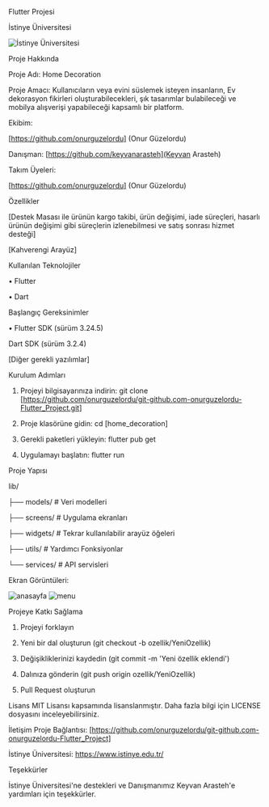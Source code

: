Flutter Projesi

İstinye Üniversitesi

![İstinye Üniversitesi](images/istinye.png/)


Proje Hakkında

Proje Adı: Home Decoration

Proje Amacı: Kullanıcıların veya evini süslemek isteyen insanların, Ev dekorasyon fikirleri oluşturabilecekleri, şık tasarımlar bulabileceği ve mobilya alışverişi yapabileceği kapsamlı bir platform. 

Ekibim:

[https://github.com/onurguzelordu] (Onur Güzelordu)

Danışman:
[https://github.com/keyvanarasteh](Keyvan Arasteh)

Takım Üyeleri:

[https://github.com/onurguzelordu] (Onur Güzelordu)

Özellikler

[Destek Masası ile ürünün kargo takibi, ürün değişimi, iade süreçleri, hasarlı ürünün değişimi gibi süreçlerin izlenebilmesi ve satış sonrası hizmet desteği]

[Kahverengi Arayüz]

Kullanılan Teknolojiler

• Flutter

• Dart

Başlangıç
Gereksinimler

• Flutter SDK (sürüm 3.24.5)

Dart SDK (sürüm 3.2.4)

[Diğer gerekli yazılımlar]

Kurulum Adımları

1. Projeyi bilgisayarınıza indirin:
git  clone [https://github.com/onurguzelordu/git-github.com-onurguzelordu-Flutter_Project.git]

2. Proje klasörüne gidin:
cd [home_decoration]

3. Gerekli paketleri yükleyin:
flutter  pub  get

4. Uygulamayı başlatın:
flutter  run

Proje Yapısı

lib/

├── models/ # Veri modelleri

├── screens/ # Uygulama ekranları

├── widgets/ # Tekrar kullanılabilir arayüz öğeleri

├── utils/ # Yardımcı Fonksiyonlar

└── services/ # API servisleri

Ekran Görüntüleri:

![anasayfa](images/anasayfa.png/)
![menu](images/menu.png/)


Projeye Katkı Sağlama

1. Projeyi forklayın

2. Yeni bir dal oluşturun (git checkout -b ozellik/YeniOzellik)

3. Değişikliklerinizi kaydedin (git commit -m 'Yeni özellik eklendi')

4. Dalınıza gönderin (git push origin ozellik/YeniOzellik)

5. Pull Request oluşturun

Lisans
MIT Lisansı kapsamında lisanslanmıştır. Daha fazla bilgi için LICENSE dosyasını inceleyebilirsiniz.

İletişim
Proje Bağlantısı: [https://github.com/onurguzelordu/git-github.com-onurguzelordu-Flutter_Project]

İstinye Üniversitesi: https://www.istinye.edu.tr/

Teşekkürler

İstinye Üniversitesi'ne destekleri ve Danışmanımız Keyvan Arasteh'e yardımları için teşekkürler.
